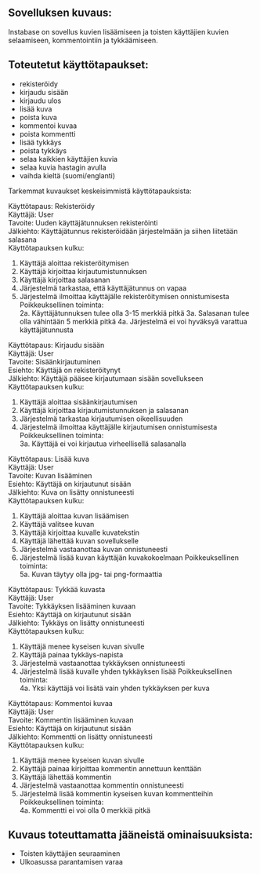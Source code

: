 ## Sovelluksen kuvaus:

Instabase on sovellus kuvien lisäämiseen ja toisten käyttäjien kuvien selaamiseen, kommentointiin ja tykkäämiseen.



## Toteutetut käyttötapaukset:

- rekisteröidy
- kirjaudu sisään
- kirjaudu ulos
- lisää kuva
- poista kuva
- kommentoi kuvaa
- poista kommentti
- lisää tykkäys
- poista tykkäys
- selaa kaikkien käyttäjien kuvia
- selaa kuvia hastagin avulla
- vaihda kieltä (suomi/englanti)

Tarkemmat kuvaukset keskeisimmistä käyttötapauksista:

Käyttötapaus: Rekisteröidy  
Käyttäjä: User  
Tavoite: Uuden käyttäjätunnuksen rekisteröinti  
Jälkiehto: Käyttäjätunnus rekisteröidään järjestelmään ja siihen liitetään salasana  
Käyttötapauksen kulku:
  1. Käyttäjä aloittaa rekisteröitymisen
  2. Käyttäjä kirjoittaa kirjautumistunnuksen
  3. Käyttäjä kirjoittaa salasanan
  4. Järjestelmä tarkastaa, että käyttäjätunnus on vapaa
  5. Järjestelmä ilmoittaa käyttäjälle rekisteröitymisen onnistumisesta
Poikkeuksellinen toiminta:  
  2a. Käyttäjätunnuksen tulee olla 3-15 merkkiä pitkä
  3a. Salasanan tulee olla vähintään 5 merkkiä pitkä
  4a. Järjestelmä ei voi hyväksyä varattua käyttäjätunnusta

Käyttötapaus: Kirjaudu sisään  
Käyttäjä: User  
Tavoite: Sisäänkirjautuminen  
Esiehto: Käyttäjä on rekisteröitynyt  
Jälkiehto: Käyttäjä pääsee kirjautumaan sisään sovellukseen  
Käyttötapauksen kulku:
  1. Käyttäjä aloittaa sisäänkirjautumisen
  2. Käyttäjä kirjoittaa kirjautumistunnuksen ja salasanan
  3. Järjestelmä tarkastaa kirjautumisen oikeellisuuden
  4. Järjestelmä ilmoittaa käyttäjälle kirjautumisen onnistumisesta
Poikkeuksellinen toiminta:  
  3a. Käyttäjä ei voi kirjautua virheellisellä salasanalla

Käyttötapaus: Lisää kuva  
Käyttäjä: User  
Tavoite: Kuvan lisääminen  
Esiehto: Käyttäjä on kirjautunut sisään  
Jälkiehto: Kuva on lisätty onnistuneesti  
Käyttötapauksen kulku:  
  1. Käyttäjä aloittaa kuvan lisäämisen
  2. Käyttäjä valitsee kuvan
  3. Käyttäjä kirjoittaa kuvalle kuvatekstin
  4. Käyttäjä lähettää kuvan sovellukselle
  5. Järjestelmä vastaanottaa kuvan onnistuneesti
  6. Järjestelmä lisää kuvan käyttäjän kuvakokoelmaan
Poikkeuksellinen toiminta:  
  5a. Kuvan täytyy olla jpg- tai png-formaattia
  
Käyttötapaus: Tykkää kuvasta  
Käyttäjä: User  
Tavoite: Tykkäyksen lisääminen kuvaan  
Esiehto: Käyttäjä on kirjautunut sisään  
Jälkiehto: Tykkäys on lisätty onnistuneesti  
Käyttötapauksen kulku:  
  1. Käyttäjä menee kyseisen kuvan sivulle
  2. Käyttäjä painaa tykkäys-napista
  3. Järjestelmä vastaanottaa tykkäyksen onnistuneesti
  4. Järjestelmä lisää kuvalle yhden tykkäyksen lisää
Poikkeuksellinen toiminta:  
  4a. Yksi käyttäjä voi lisätä vain yhden tykkäyksen per kuva
  
Käyttötapaus: Kommentoi kuvaa  
Käyttäjä: User  
Tavoite: Kommentin lisääminen kuvaan  
Esiehto: Käyttäjä on kirjautunut sisään  
Jälkiehto: Kommentti on lisätty onnistuneesti  
Käyttötapauksen kulku:  
  1. Käyttäjä menee kyseisen kuvan sivulle
  2. Käyttäjä painaa kirjoittaa kommentin annettuun kenttään
  3. Käyttäjä lähettää kommentin
  4. Järjestelmä vastaanottaa kommentin onnistuneesti
  5. Järjestelmä lisää kommentin kyseisen kuvan kommentteihin
Poikkeuksellinen toiminta:  
  4a. Kommentti ei voi olla 0 merkkiä pitkä


  
## Kuvaus toteuttamatta jääneistä ominaisuuksista:
- Toisten käyttäjien seuraaminen
- Ulkoasussa parantamisen varaa
